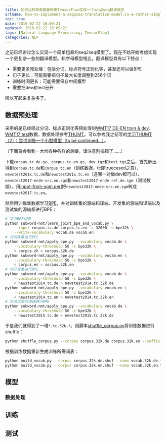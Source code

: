 ```yaml
---
title: 如何比较简单粗暴地用TensorFlow实现一个seq2seq翻译模型
urlname: how-to-implement-a-seq2seq-translation-model-in-a-rather-simple-and-brutal-way-using-tensorflow
toc: true
date: 2019-02-22 16:09:21
updated: 2019-02-22 16:09:21
tags: [Natural Language Processing, TensorFlow]
categories: NLP
---
```


之前已经讲过怎么实现一个简单粗暴的seq2seq模型了。现在不妨开始考虑实现一个更复杂一些的翻译模型。和字母模型相比，翻译模型具有以下特点：

* 需要更多预处理：包括分词、标点符号正则化等，甚至还可以做BPE
* 句子更长：可能需要把句子最大长度调整到256个词
* 训练时间更长：可能需要保存中间模型
* 需要把dev和test分开

所以写起来复杂多了。

## 数据预处理

采用的是已经经过分词、标点正则化等预处理的[WMT17 DE-EN train & dev](http://data.statmt.org/wmt17/translation-task/preprocessed/de-en/)、[WMT17 test](http://data.statmt.org/wmt17/translation-task/test.tgz)数据，数据处理参考[THUMT](https://github.com/THUNLP-MT/THUMT/blob/master/UserManual.pdf)。可以参考我之前写的[学习THUMT（2）：尝试训练一个小型模型（to be continued...）](/post/learn-thumt-2-small-model/)。

（下面将会看到一大堆各种各样的后缀，请注意别搞错了……）

下载`corpus.tc.de.gz`、`corpus.tc.en.gz`、`dev.tgz`和`test.tgz`之后，首先解压得到`corpus.tc.de`和`corpus.tc.en`（训练数据，tc即truecased之意）、`newstest201x.tc.de`和`newstest201x.tc.en`（选哪一对做dev都可以）、`newstest2017-ende-src.en.sgm`和`newstest2017-ende-ref.de.sgm`（测试数据）。用[input-from-sgm.perl](https://github.com/moses-smt/mosesdecoder/blob/master/scripts/ems/support/input-from-sgm.perl)把`newstest2017-ende-src.en.sgm`转成`newstest2017.tc.en`。

然后用训练集数据学习[BPE](https://github.com/rsennrich/subword-nmt)，并对训练集的源端和译端、开发集的源端和译端以及测试集的源端都进行BPE：

```sh
# 学习BPE词表
python subword-nmt/learn_joint_bpe_and_vocab.py \
    --input corpus.tc.de corpus.tc.en -s 32000 -o bpe32k \
    --write-vocabulary vocab.de vocab.en
# 对训练集进行BPE
python subword-nmt/apply_bpe.py --vocabulary vocab.de \
    --vocabulary-threshold 50 -c bpe32k \
    < corpus.zh > corpus.32k.de
python subword-nmt/apply_bpe.py --vocabulary vocab.en \
    --vocabulary-threshold 50 -c bpe32k \
    < corpus.en > corpus.32k.en
# 对开发集进行BPE
python subword-nmt/apply_bpe.py --vocabulary vocab.de \
    --vocabulary-threshold 50 -c bpe32k \
    < newstest2014.tc.de > newstest2014.tc.32k.de
python subword-nmt/apply_bpe.py --vocabulary vocab.en \
    --vocabulary-threshold 50 -c bpe32k \
    < newstest2014.tc.en > newstest2014.tc.32k.en
# 对测试集的源端进行BPE
python subword-nmt/apply_bpe.py --vocabulary vocab.de \
    --vocabulary-threshold 50 -c bpe32k \
    < newstest2015.tc.de > newstest2015.tc.32k.de
```

于是我们就得到了一堆`*.tc.32k.*`。用脚本[shuffle_corpus.py]()将训练数据进行shuffle：

```sh
python shuffle_corpus.py --corpus corpus.32k.de corpus.32k.en --suffix shuf
```

根据训练数据重新生成训练所需词表：

```sh
python build_vocab.py --corpus corpus.32k.de.shuf --name vocab.32k.de.txt
python build_vocab.py --corpus corpus.32k.en.shuf --name vocab.32k.en.txt
```

## 模型

### 数据处理

## 训练

## 测试